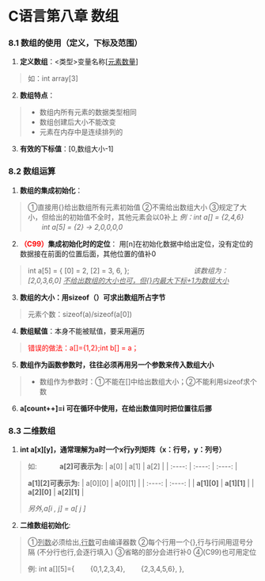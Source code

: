 C语言第八章 数组
=======================
### 8.1 数组的使用（定义，下标及范围）
1. **定义数组**：<类型>变量名称[<U>元素数量</U>]
> 如：int array[3]
2. **数组特点**：
> * 数组内所有元素的数据类型相同
> * 数组创建后大小不能改变
> * 元素在内存中是连续排列的
3. **有效的下标值**：[0,数组大小-1]
### 8.2 数组运算
1. **数组的集成初始化**：
> ①直接用{}给出数组所有元素初始值
> ②不需给出数组大小
> ③规定了大小，但给出的初始值不全时，其他元素会以0补上
> *例：int a[] = {2,4,6}
> 　　int a[5] = {2} → 2,0,0,0,0*
2. **<font color=red>（C99）</font>集成初始化时的定位**：
    用[n]在初始化数据中给出定位，没有定位的数据接在前面的位置后面，其他位置的值补0
> int a[5] = {
>    [0] = 2, [2] = 3, 6,
>};　　　　　　　　　
> *该数组为：[2,0,3,6,0]*
> *<U>不给出数组的大小也可，但{}内最大下标+1为数组大小</U>*
3. **数组的大小：用sizeof（）可求出数组所占字节**
> 元素个数：sizeof(a)/sizeof(a[0])
4. **数组赋值**：本身不能被赋值，要采用遍历
> <font color=red>错误的做法：a[]={1,2};int b[] = a；</font>
5. **数组作为函数参数时，往往必须再用另一个参数来传入数组大小**
> * 数组作为参数时：①不能在[]中给出数组大小；②不能利用sizeof求个数
6. **a[count++]=i 可在循环中使用，在给出数值同时把位置往后挪**
### 8.3 二维数组
1. **int a[x][y]，通常理解为a时一个x行y列矩阵（x：行号，y：列号）**
>
>如:　　　
>**a[2]可表示为:**
>| a[0] | a[1] | a[2] |
>| :----: | :----: | :----: |
>
>**a[1][2]可表示为:**
>| a[0][0] | a[0][1] |
>| :----: | :----: |
>| **a[1][0]** | **a[1][1]** |
>| **a[2][0]** | **a[2][1]** |
>
>*另外,a[i , j] = a[ j ]*
2. **二维数组初始化**:
>①<u>列数</u>必须给出,<u>行数</u>可由编译器数
>②每个行用一个{},行与行间用逗号分隔 (不分行也行,会逐行填入)
>③省略的部分会进行补0
>④(C99)也可用定位
>
>例:
> int a[][5]={
>　　{0,1,2,3,4},
>　　{2,3,4,5,6},
> },